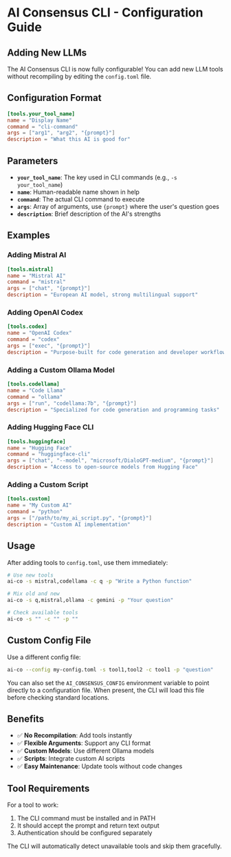 # AI Consensus CLI - Configuration Guide

## Adding New LLMs

The AI Consensus CLI is now fully configurable! You can add new LLM tools without recompiling by editing the `config.toml` file.

## Configuration Format

```toml
[tools.your_tool_name]
name = "Display Name"
command = "cli-command"
args = ["arg1", "arg2", "{prompt}"]
description = "What this AI is good for"
```

## Parameters

- **`your_tool_name`**: The key used in CLI commands (e.g., `-s your_tool_name`)
- **`name`**: Human-readable name shown in help
- **`command`**: The actual CLI command to execute
- **`args`**: Array of arguments, use `{prompt}` where the user's question goes
- **`description`**: Brief description of the AI's strengths

## Examples

### Adding Mistral AI
```toml
[tools.mistral]
name = "Mistral AI"
command = "mistral"
args = ["chat", "{prompt}"]
description = "European AI model, strong multilingual support"
```

### Adding OpenAI Codex
```toml
[tools.codex]
name = "OpenAI Codex"
command = "codex"
args = ["exec", "{prompt}"]
description = "Purpose-built for code generation and developer workflows"
```

### Adding a Custom Ollama Model
```toml
[tools.codellama]
name = "Code Llama"
command = "ollama"
args = ["run", "codellama:7b", "{prompt}"]
description = "Specialized for code generation and programming tasks"
```

### Adding Hugging Face CLI
```toml
[tools.huggingface]
name = "Hugging Face"
command = "huggingface-cli"
args = ["chat", "--model", "microsoft/DialoGPT-medium", "{prompt}"]
description = "Access to open-source models from Hugging Face"
```

### Adding a Custom Script
```toml
[tools.custom]
name = "My Custom AI"
command = "python"
args = ["/path/to/my_ai_script.py", "{prompt}"]
description = "Custom AI implementation"
```

## Usage

After adding tools to `config.toml`, use them immediately:

```bash
# Use new tools
ai-co -s mistral,codellama -c q -p "Write a Python function"

# Mix old and new
ai-co -s q,mistral,ollama -c gemini -p "Your question"

# Check available tools
ai-co -s "" -c "" -p ""
```

## Custom Config File

Use a different config file:

```bash
ai-co --config my-config.toml -s tool1,tool2 -c tool1 -p "question"
```

You can also set the `AI_CONSENSUS_CONFIG` environment variable to point directly to a configuration file. When present, the CLI will load this file before checking standard locations.

## Benefits

- ✅ **No Recompilation**: Add tools instantly
- ✅ **Flexible Arguments**: Support any CLI format
- ✅ **Custom Models**: Use different Ollama models
- ✅ **Scripts**: Integrate custom AI scripts
- ✅ **Easy Maintenance**: Update tools without code changes

## Tool Requirements

For a tool to work:
1. The CLI command must be installed and in PATH
2. It should accept the prompt and return text output
3. Authentication should be configured separately

The CLI will automatically detect unavailable tools and skip them gracefully.
